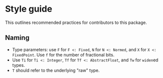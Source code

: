 # Style guide

This outlines recommended practices for contributors to this package.

## Naming

- Type parameters: use `F` for `F <: Fixed`, `N` for `N <: Normed`,
  and `X` for `X <: FixedPoint`. Use `f` for the number of fractional bits.
- Use `Ti` for `Ti <: Integer`, `Tf` for `Tf <: AbstractFloat`, and `Tw`
  for `widen`ed types.
- `T` should refer to the underlying "raw" type.
